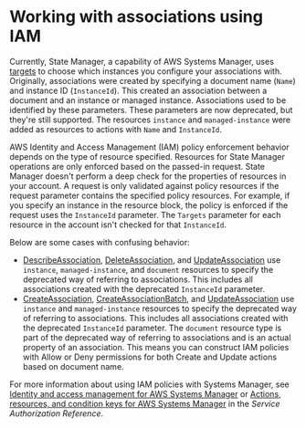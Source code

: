 # Working with associations using IAM<a name="systems-manager-state-manager-iam"></a>

Currently, State Manager, a capability of AWS Systems Manager, uses [targets](systems-manager-state-manager-targets-and-rate-controls.md#systems-manager-state-manager-targets-and-rate-controls-about-targets) to choose which instances you configure your associations with\. Originally, associations were created by specifying a document name \(`Name`\) and instance ID \(`InstanceId`\)\. This created an association between a document and an instance or managed instance\. Associations used to be identified by these parameters\. These parameters are now deprecated, but they're still supported\. The resources `instance` and `managed-instance` were added as resources to actions with `Name` and `InstanceId`\.

AWS Identity and Access Management \(IAM\) policy enforcement behavior depends on the type of resource specified\. Resources for State Manager operations are only enforced based on the passed\-in request\. State Manager doesn't perform a deep check for the properties of resources in your account\. A request is only validated against policy resources if the request parameter contains the specified policy resources\. For example, if you specify an instance in the resource block, the policy is enforced if the request uses the `InstanceId` parameter\. The `Targets` parameter for each resource in the account isn't checked for that `InstanceId`\. 

Below are some cases with confusing behavior:
+  [DescribeAssociation](https://docs.aws.amazon.com/systems-manager/latest/APIReference/API_DescribeActivations.html), [DeleteAssociation](https://docs.aws.amazon.com/systems-manager/latest/APIReference/API_DeleteAssociation.html), and [UpdateAssociation](https://docs.aws.amazon.com/systems-manager/latest/APIReference/API_UpdateAssociation.html) use `instance`, `managed-instance`, and `document` resources to specify the deprecated way of referring to associations\. This includes all associations created with the deprecated `InstanceId` parameter\.
+ [CreateAssociation](https://docs.aws.amazon.com/systems-manager/latest/APIReference/API_CreateAssociation.html), [CreateAssociationBatch](https://docs.aws.amazon.com/systems-manager/latest/APIReference/API_CreateAssociationBatch.html), and [UpdateAssociation](https://docs.aws.amazon.com/systems-manager/latest/APIReference/API_UpdateAssociation.html) use `instance` and `managed-instance` resources to specify the deprecated way of referring to associations\. This includes all associations created with the deprecated `InstanceId` parameter\. The `document` resource type is part of the deprecated way of referring to associations and is an actual property of an association\. This means you can construct IAM policies with Allow or Deny permissions for both Create and Update actions based on document name\.

For more information about using IAM policies with Systems Manager, see [Identity and access management for AWS Systems Manager](security-iam.md) or [Actions, resources, and condition keys for AWS Systems Manager](https://docs.aws.amazon.com/service-authorization/latest/reference/list_awssystemsmanager.html) in the *Service Authorization Reference*\.